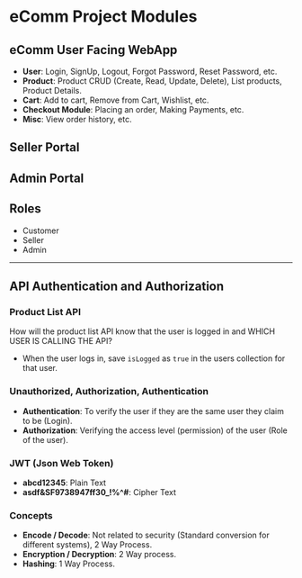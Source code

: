 # eComm Project Modules

## eComm User Facing WebApp
- **User**: Login, SignUp, Logout, Forgot Password, Reset Password, etc.
- **Product**: Product CRUD (Create, Read, Update, Delete), List products, Product Details.
- **Cart**: Add to cart, Remove from Cart, Wishlist, etc.
- **Checkout Module**: Placing an order, Making Payments, etc.
- **Misc**: View order history, etc.

## Seller Portal

## Admin Portal

## Roles
- Customer
- Seller
- Admin

--------

## API Authentication and Authorization

### Product List API
How will the product list API know that the user is logged in and WHICH USER IS CALLING THE API?
- When the user logs in, save `isLogged` as `true` in the users collection for that user.

### Unauthorized, Authorization, Authentication

- **Authentication**: To verify the user if they are the same user they claim to be (Login).
- **Authorization**: Verifying the access level (permission) of the user (Role of the user).

### JWT (Json Web Token)
- **abcd12345**: Plain Text
- **asdf&SF9738947ff30_!%^#**: Cipher Text

### Concepts
- **Encode / Decode**: Not related to security (Standard conversion for different systems), 2 Way Process.
- **Encryption / Decryption**: 2 Way process.
- **Hashing**: 1 Way Process.
